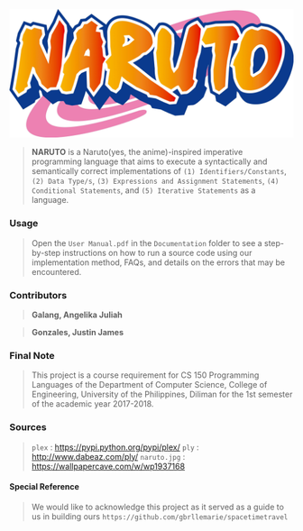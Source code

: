![NARUTO](naruto.jpg?raw=true "NARUTO")

> **NARUTO** is a Naruto(yes, the anime)-inspired imperative programming language that aims to execute a syntactically and semantically correct implementations of `(1) Identifiers/Constants`, `(2) Data Type/s`, `(3) Expressions and Assignment Statements`, `(4) Conditional Statements`, and `(5) Iterative Statements` as a language.

### Usage
> Open the `User Manual.pdf` in the `Documentation` folder to see a step-by-step instructions on how to run a source code using our implementation method, FAQs, and details on the errors that may be encountered. 

### Contributors
> **Galang, Angelika Juliah**

> **Gonzales, Justin James**

### Final Note
> This project is a course requirement for CS 150 Programming Languages of the Department of Computer Science, College of Engineering, University of the Philippines, Diliman for the 1st semester of the academic year 2017-2018. 

### Sources
> `plex` : https://pypi.python.org/pypi/plex/
> `ply` : http://www.dabeaz.com/ply/
> `naruto.jpg` : https://wallpapercave.com/w/wp1937168

#### Special Reference
> We would like to acknowledge this project as it served as a guide to us in building ours `https://github.com/gbrllemarie/spacetimetravel`



